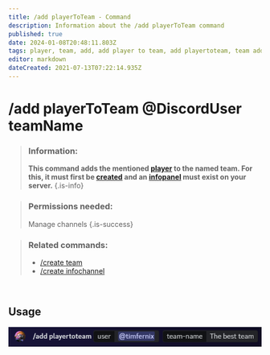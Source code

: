 ```yaml
---
title: /add playerToTeam - Command
description: Information about the /add playerToTeam command
published: true
date: 2024-01-08T20:48:11.803Z
tags: player, team, add, add player to team, add playertoteam, team add player
editor: markdown
dateCreated: 2021-07-13T07:22:14.935Z
---
```


# /add playerToTeam @DiscordUser teamName


>### Information: 
>**This command adds the mentioned [player](/en/terms/player) to the named team. For this, it must first be [created](/en/commands/create/team) and an [infopanel](/en/features/infoChannel) must exist on your server.**
>{.is-info}

>### Permissions needed: 
>Manage channels
>{.is-success}

>### Related commands:
>-   [/create team](/en/commands/create/team/)
>-   [/create infochannel](/en/commands/create/infoChannel/)

<br>

## Usage

![](/en_/en_add_playertoteam.png)
